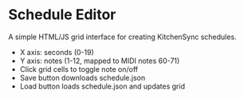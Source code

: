 # Schedule Editor

A simple HTML/JS grid interface for creating KitchenSync schedules.

- X axis: seconds (0-19)
- Y axis: notes (1-12, mapped to MIDI notes 60-71)
- Click grid cells to toggle note on/off
- Save button downloads schedule.json
- Load button loads schedule.json and updates grid
